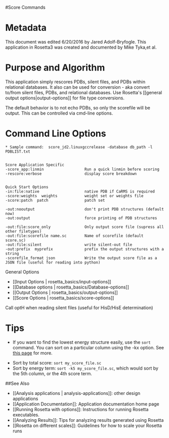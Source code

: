 #Score Commands

Metadata
========

This document was edited 6/20/2016 by Jared Adolf-Bryfogle. This application in Rosetta3 was created and documented by Mike Tyka,et al.

Purpose and Algorithm
=====================

This application simply rescores PDBs, silent files, and PDBs within relational databases. It also can be used for conversion - aka convert to/from silent files, PDBs, and relational databases.  Use Rosetta's [[general output options|output-options]] for file type conversions.

The default behavior is to not echo PDBs, so only the scorefile will be output. This can be controlled via cmd-line options.

Command Line Options
====================

```
* Sample command:  score_jd2.linuxgccrelease -database db_path -l PDBLIST.txt


Score Application Specific
-score_app:linmin                  Run a quick linmin before scoring
-rescore:verbose                   display score breakdown


Quick Start Options
-in:file:native                    native PDB if CaRMS is required
-score:weights  weights            weight set or weights file
-score:patch  patch                patch set

-out:nooutput                      don't print PDB structures (default now)
-out:output                        force printing of PDB structures

-out:file:score_only               Only output score file (supress all other filetypes)
-out:file:scorefile name.sc        Name of scorefile (default score.sc)
-out:file:silent                   write silent-out file
-out:prefix  myprefix              prefix the output structures with a string
-scorefile_format json             Write the output score file as a JSON file (useful for reading into python)
```

General Options
-  [[Input Options | rosetta_basics/input-options]]
-  [[Database options | rosetta_basics/Database-options]]
-  [[Output Options | rosetta_basics/output-options]]
-  [[Score Options | rosetta_basics/score-options]]

Call optH when reading silent files (useful for HisD/HisE determination)

Tips
====

* If you want to find the lowest energy structure easily, use the <code>sort</code> command.  You can sort on a particular column using the -kx option. See [this page](http://www.skorks.com/2010/05/sort-files-like-a-master-with-the-linux-sort-command-bash/) for more.
 - Sort by total score: <code>sort my_score_file.sc</code> 
 - Sort by energy term: <code>sort -k5 my_score_file.sc</code>, which would sort by the 5th column, or the 4th score term.


##See Also

* [[Analysis applications | analysis-applications]]: other design applications
* [[Application Documentation]]: Application documentation home page
* [[Running Rosetta with options]]: Instructions for running Rosetta executables.
* [[Analyzing Results]]: Tips for analyzing results generated using Rosetta
* [[Rosetta on different scales]]: Guidelines for how to scale your Rosetta runs
